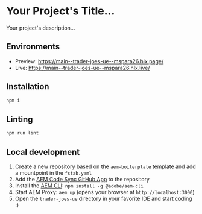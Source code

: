 # Your Project's Title...
Your project's description...

## Environments
- Preview: https://main--trader-joes-ue--mspara26.hlx.page/
- Live: https://main--trader-joes-ue--mspara26.hlx.live/

## Installation

```sh
npm i
```

## Linting

```sh
npm run lint
```

## Local development

1. Create a new repository based on the `aem-boilerplate` template and add a mountpoint in the `fstab.yaml`
1. Add the [AEM Code Sync GitHub App](https://github.com/apps/aem-code-sync) to the repository
1. Install the [AEM CLI](https://github.com/adobe/helix-cli): `npm install -g @adobe/aem-cli`
1. Start AEM Proxy: `aem up` (opens your browser at `http://localhost:3000`)
1. Open the `trader-joes-ue` directory in your favorite IDE and start coding :)
